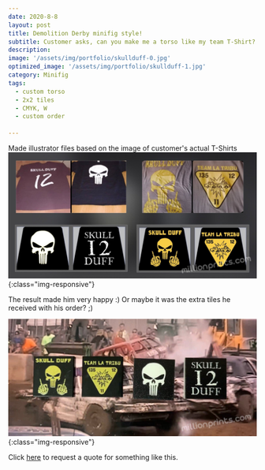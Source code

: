 ```yaml
---
date: 2020-8-8
layout: post
title: Demolition Derby minifig style!
subtitle: Customer asks, can you make me a torso like my team T-Shirt?
description: 
image: '/assets/img/portfolio/skullduff-0.jpg'
optimized_image: '/assets/img/portfolio/skullduff-1.jpg'
category: Minifig
tags:
  - custom torso
  - 2x2 tiles
  - CMYK, W
  - custom order
 
---
```


Made illustrator files based on the image of customer's actual T-Shirts
![otherview](/assets/img/portfolio/skullduff-2.jpg){:class="img-responsive"}

The result made him very happy :) Or maybe it was the extra tiles he received with his order? ;)

![otherview](/assets/img/portfolio/skullduff-3.jpg){:class="img-responsive"}

Click [here](https://millionprints.com/contact/) to request a quote for something like this.
